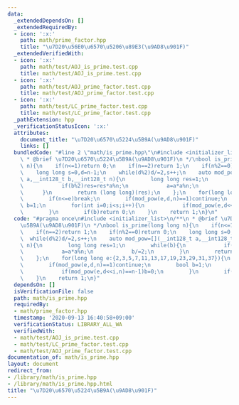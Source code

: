 ```yaml
---
data:
  _extendedDependsOn: []
  _extendedRequiredBy:
  - icon: ':x:'
    path: math/prime_factor.hpp
    title: "\u7D20\u56E0\u6570\u5206\u89E3(\u9AD8\u901F)"
  _extendedVerifiedWith:
  - icon: ':x:'
    path: math/test/AOJ_is_prime.test.cpp
    title: math/test/AOJ_is_prime.test.cpp
  - icon: ':x:'
    path: math/test/AOJ_prime_factor.test.cpp
    title: math/test/AOJ_prime_factor.test.cpp
  - icon: ':x:'
    path: math/test/LC_prime_factor.test.cpp
    title: math/test/LC_prime_factor.test.cpp
  _pathExtension: hpp
  _verificationStatusIcon: ':x:'
  attributes:
    document_title: "\u7D20\u6570\u5224\u5B9A(\u9AD8\u901F)"
    links: []
  bundledCode: "#line 2 \"math/is_prime.hpp\"\n#include <initializer_list>\n/**\n\
    \ * @brief \u7D20\u6570\u5224\u5B9A(\u9AD8\u901F)\n */\nbool is_prime(long long\
    \ n){\n    if(n<=1)return 0;\n    if(n==2)return 1;\n    if(n%2==0)return 0;\n\
    \    long long s=0,d=n-1;\n    while(d%2)d/=2,s++;\n    auto mod_pow=[](__int128_t\
    \ a,__int128_t b,__int128_t n){\n        long long res=1;\n        while(b){\n\
    \            if(b%2)res=res*a%n;\n            a=a*a%n;\n            b/=2;\n  \
    \      }\n        return (long long)(res);\n    };\n    for(long long e:{2,3,5,7,11,13,17,19,23,29,31,37}){\n\
    \        if(n<=e)break;\n        if(mod_pow(e,d,n)==1)continue;\n        bool\
    \ b=1;\n        for(int i=0;i<s;i++){\n            if(mod_pow(e,d<<i,n)==n-1)b=0;\n\
    \        }\n        if(b)return 0;\n    }\n    return 1;\n}\n"
  code: "#pragma once\n#include <initializer_list>\n/**\n * @brief \u7D20\u6570\u5224\
    \u5B9A(\u9AD8\u901F)\n */\nbool is_prime(long long n){\n    if(n<=1)return 0;\n\
    \    if(n==2)return 1;\n    if(n%2==0)return 0;\n    long long s=0,d=n-1;\n  \
    \  while(d%2)d/=2,s++;\n    auto mod_pow=[](__int128_t a,__int128_t b,__int128_t\
    \ n){\n        long long res=1;\n        while(b){\n            if(b%2)res=res*a%n;\n\
    \            a=a*a%n;\n            b/=2;\n        }\n        return (long long)(res);\n\
    \    };\n    for(long long e:{2,3,5,7,11,13,17,19,23,29,31,37}){\n        if(n<=e)break;\n\
    \        if(mod_pow(e,d,n)==1)continue;\n        bool b=1;\n        for(int i=0;i<s;i++){\n\
    \            if(mod_pow(e,d<<i,n)==n-1)b=0;\n        }\n        if(b)return 0;\n\
    \    }\n    return 1;\n}"
  dependsOn: []
  isVerificationFile: false
  path: math/is_prime.hpp
  requiredBy:
  - math/prime_factor.hpp
  timestamp: '2020-09-13 16:40:58+09:00'
  verificationStatus: LIBRARY_ALL_WA
  verifiedWith:
  - math/test/AOJ_is_prime.test.cpp
  - math/test/LC_prime_factor.test.cpp
  - math/test/AOJ_prime_factor.test.cpp
documentation_of: math/is_prime.hpp
layout: document
redirect_from:
- /library/math/is_prime.hpp
- /library/math/is_prime.hpp.html
title: "\u7D20\u6570\u5224\u5B9A(\u9AD8\u901F)"
---
```

